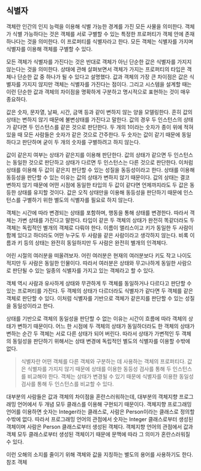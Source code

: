 ## 식별자
객체란 인간의 인지 능력을 이용해 식별 가능한 경계를 가진 모든 사물을 의미한다. 객체가 식별 가능하다는 것은 객체를 서로 구별할 수 있는 특정한 프로퍼티가 객체 안에 존재하나다는 것을 의미한다. 이 프로퍼티를 식별자라고 한다. 모든 객체는 식별자를 가지며 식별자를 이용해 객체를 구별할 수 있다.

모든 객체가 식별자를 가진다는 것은 반대로 객체가 아닌 단순한 값은 식별자를 가지지 않는다는 것을 의미한다. 상태에 관해 살펴보면서 객체가 가지는 프로퍼티의 타입은 객체나 단순한 값 중 하나가 될 수 있다고 설명했다. 값과 객체의 가장 큰 차이점은 값은 식별자를 가지지 않지만 객체는 식별자를 가진다는 점이다. 그리고 시스템을 설계할 때는 이런 단순한 값과 객체의 차이점을 명확하게 구분하고 명시적으로 표현하는 것이 매우 종요하다.

값은 숫자, 문자열, 날짜, 시간, 금액 등과 같이 변하지 않는 양을 모델링한다. 흔히 값의 상태는 변하지 않기 때문에 불변상태를 가진다고 말한다. 값의 경우 두 인스턴스의 상태가 같다면 두 인스턴스를 같은 것으로 판단한다. 두 개의 1이라는 숫자가 종이 위에 적혀 있을 때 모든 사람들은 숫자가 같은 것으로 간주한다. 두 숫자는 값이 같기 때문에 동일하다고 판단하며 굳이 두 개의 숫자를 구별하려고 하지 않는다.

값이 같은지 여부는 상태가 같은지를 이용해 판단한다. 값의 상태가 같으면 두 인스턴스는 동일한 것으로 판단하고 상태가 다르면 두 인스턴스는 다른 것으로 판단한다. 이처럼 상태를 이용해 두 값이 같은지 판단할 수 있는 성질을 동등성이라고 한다. 상태를 이용해 동등성을 판단할 수 있는 이유는 값의 상태가 변하지 않기 때문이다. 값의 상태는 결코 변하지 않기 때문에 어떤 시점에 동일한 타입의 두 값이 같다면 언제까지라도 두 값은 동등한 상태를 유지할 것이다. 값은 오직 상태만을 이용해 동등성을 판단하기 때문에 인스턴스를 구별하기 위한 별도의 식별자를 필요로 하지 않는다.

객체는 시간에 따라 변경되는 상태를 포함하며, 행동을 통해 상태를 변경한다. 따라서 객체는 가변 상태를 가진다고 말한다. 타입이 같은 두 객체의 상태가 완전히 똑같더라도 두 객체는 독립적인 별개의 객체로 다뤄야 한다. 이름이 앨리스이고 키가 동일한 두 사람이 함께 있다고 하더라도 어떤 누구도 두 사람을 같은 사람이라고 생각하지 않는다. 비록 이름과 키 등의 상태는 완전히 동일하지만 두 사람은 완전히 별개의 인격체다.

어린 시절의 여러분을 떠올려보자. 어린 여러분은 현재의 여러분보다 키도 작고 나이도 적지만 두 사람은 동일한 인물이다. 따라서 여러분은 상태와 무고나하게 동일한 사람으로 판단될 수 있는 일종의 식별자를 가지고 있는 객체라고 할 수 있다. 

객체 역시 사람과 유사하게 상태와 무관하게 두 객체를 동일하거나 다르다고 판단할 수 있는 프로퍼티를 가진다. 두 객체의 상태가 다르더라도 식별자가 같다면 두 객체를 같은 객체로 판단할 수 있다. 이처럼 식별자를 기반으로 객체가 같은지를 판단할 수 있는 성질을 동일성이라고 한다.

상태를 기반으로 객체의 동일성을 판단할 수 없는 이유는 시간이 흐름에 따라 객체의 상태가 변하기 때문이다. 어느 한 시점에 두 객체의 상태가 동일하더라도 한 객체의 상태가 변하는 순간 두 객체는 서로 다른 상태가 되어 버린다. 따라서 상태가 가변적인 두 객체의 동일성을 판단하기 위해서는 상태 변경에 독립적인 별도의 식별자를 이용할 수밖에 없다.

> 식별자란 어떤 객체를 다른 객체와 구분하는 데 사용하는 객체의 프로퍼티다. 값은 식별자를 가지지 않기 때문에 상태를 이용한 동등성 검사를 통해 두 인스턴스를 비교해야 한다. 객체는 상태가 변경될 수 있기 때문에 식별자를 이용한 동일성 검사를 통해 두 인스턴스를 비교할 수 있다.

대부분의 사람들은 값과 객체의 차이점을 혼란스러워하는데, 대부분의 객체지향 프로그래밍 언어에서 두 개념 모두 클래스를 이용해 구현되기 때문이다. 객체지향 프로그래밍 언어를 이용하면 숫자는  Integer라는 클래스로, 사람은 Person이라는 클래스로 정의할 수밖에 없다. 따라서 프로그래밍 언어의 관점에서 숫자는 Integer 클래스로부터 생성된 객체이며 사람은 Person 클래스로부터 생성된 객체다. 객체지향 언어의 관점에서 값과 객체 모두 클래스로부터 생성된 객체이기 때문에 문맥에 따라 그 의미가 혼란스러워질 수 있다.

이런 오해의 소지를 줄이기 위해 객체와 값을 지칭하는 별도의 용어를 사용하기도 한다. 참조 객체